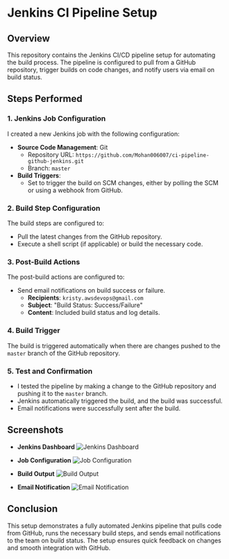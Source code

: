 # Jenkins CI Pipeline Setup

## Overview
This repository contains the Jenkins CI/CD pipeline setup for automating the build process. The pipeline is configured to pull from a GitHub repository, trigger builds on code changes, and notify users via email on build status.

## Steps Performed

### 1. **Jenkins Job Configuration**
   I created a new Jenkins job with the following configuration:
   - **Source Code Management**: Git
     - Repository URL: `https://github.com/Mohan006007/ci-pipeline-github-jenkins.git`
     - Branch: `master`
   - **Build Triggers**:
     - Set to trigger the build on SCM changes, either by polling the SCM or using a webhook from GitHub.

### 2. **Build Step Configuration**
   The build steps are configured to:
   - Pull the latest changes from the GitHub repository.
   - Execute a shell script (if applicable) or build the necessary code.

### 3. **Post-Build Actions**
   The post-build actions are configured to:
   - Send email notifications on build success or failure.
     - **Recipients**: `kristy.awsdevops@gmail.com`
     - **Subject**: "Build Status: Success/Failure"
     - **Content**: Included build status and log details.

### 4. **Build Trigger**
   The build is triggered automatically when there are changes pushed to the `master` branch of the GitHub repository.

### 5. **Test and Confirmation**
   - I tested the pipeline by making a change to the GitHub repository and pushing it to the `master` branch.
   - Jenkins automatically triggered the build, and the build was successful.
   - Email notifications were successfully sent after the build.

## Screenshots
- **Jenkins Dashboard**
   ![Jenkins Dashboard](./screenshots/jenkins_dashboard.png)
  
- **Job Configuration**
   ![Job Configuration](./screenshots/job_configuration.png)

- **Build Output**
   ![Build Output](./screenshots/build_output.png)

- **Email Notification**
   ![Email Notification](./screenshots/email_notification.png)

## Conclusion
This setup demonstrates a fully automated Jenkins pipeline that pulls code from GitHub, runs the necessary build steps, and sends email notifications to the team on build status. The setup ensures quick feedback on changes and smooth integration with GitHub.
